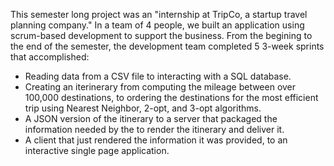 This semester long project was an "internship at TripCo, a startup travel planning company." In a team of 4 people, we built an application using scrum-based development to support the business. From the begining to the end of the semester, the development team completed 5 3-week sprints that accomplished: 

- Reading data from a CSV file to interacting with a SQL database.
- Creating an iterinerary from computing the mileage between over 100,000 destinations, to ordering the destinations for the most efficient trip using Nearest Neighbor, 2-opt, and 3-opt algorithms.
- A JSON version of the itinerary to a server that packaged the information needed by the to render the itinerary and deliver it.
- A client that just rendered the information it was provided, to an interactive single page application.
